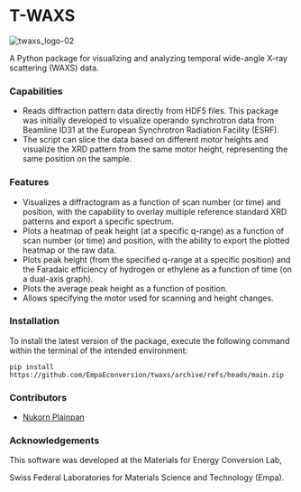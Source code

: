 # T-WAXS

![twaxs_logo-02](https://github.com/NukP/twaxs/assets/127328032/4d70df27-e927-4628-975d-9175a0151571)

A Python package for visualizing and analyzing temporal wide-angle X-ray scattering (WAXS) data.

### Capabilities
- Reads diffraction pattern data directly from HDF5 files. This package was initially developed to visualize operando synchrotron data from Beamline ID31 at the European Synchrotron Radiation Facility (ESRF).
- The script can slice the data based on different motor heights and visualize the XRD pattern from the same motor height, representing the same position on the sample.

### Features
- Visualizes a diffractogram as a function of scan number (or time) and position, with the capability to overlay multiple reference standard XRD patterns and export a specific spectrum.
- Plots a heatmap of peak height (at a specific q-range) as a function of scan number (or time) and position, with the ability to export the plotted heatmap or the raw data.
- Plots peak height (from the specified q-range at a specific position) and the Faradaic efficiency of hydrogen or ethylene as a function of time (on a dual-axis graph).
- Plots the average peak height as a function of position.
- Allows specifying the motor used for scanning and height changes.

### Installation
To install the latest version of the package, execute the following command within the terminal of the intended environment:
```
pip install https://github.com/EmpaEconversion/twaxs/archive/refs/heads/main.zip
```

### Contributors
- [Nukorn Plainpan](https://github.com/NukP)

### Acknowledgements
This software was developed at the Materials for Energy Conversion Lab,

Swiss Federal Laboratories for Materials Science and Technology (Empa).
